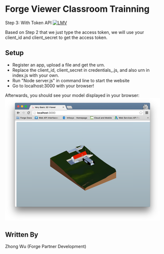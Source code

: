# Forge Viewer Classroom Trainning
Step 3: With Token API
[![LMV](https://img.shields.io/badge/Viewer-v1.2.23-green.svg)](https://developer.autodesk.com/api/view-and-data-api/)

Based on Step 2 that we just type the access token, we will use your client_id and client_secret to get the
access token.

## Setup
- Register an app, upload a file and get the urn.
- Replace the client_id, client_secret in credentials_.js, and also urn in index.js with your own.
- Run "Node server.js" in command line to start the website
- Go to localhost:3000 with your browser!


Afterwards, you should see your model displayed in your browser:
![](./screenshot.png)

## Written By
Zhong Wu (Forge Partner Development)

